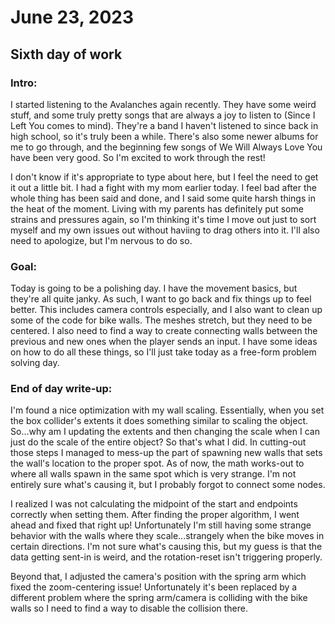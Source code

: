 # June 23, 2023

## Sixth day of work

### Intro:

I started listening to the Avalanches again recently. They have some weird stuff, and some truly pretty songs that are always
 a joy to listen to (Since I Left You comes to mind). They're a band I haven't listened to since back in high school, so it's
 truly been a while. There's also some newer albums for me to go through, and the beginning few songs of We Will Always Love You have been very good. So I'm excited to work through the rest!
 
 I don't know if it's appropriate to type about here, but I feel the need to get it out a little bit. I had a fight with my mom earlier today. I feel bad after the whole thing has been said and done, and I said some quite harsh things in the heat of the moment. Living with my parents has definitely put some strains and pressures again, so I'm thinking it's time I move out just to sort myself and my own issues out without haviing to drag others into it. I'll also need to apologize, but I'm nervous to do so.

### Goal:

Today is going to be a polishing day. I have the movement basics, but they're all quite janky. As such, I want to go back and fix things up to feel better. This includes camera controls especially, and I also want to clean up some of the code for bike walls. The meshes stretch, but they need to be centered. I also need to find a way to create connecting walls between the previous and new ones when the player sends an input. I have some ideas on how to do all these things, so I'll just take today as a free-form problem solving day.

### End of day write-up:

I'm found a nice optimization with my wall scaling. Essentially, when you set the box collider's extents it does something similar to scaling the object. So...why am I updating the extents and then changing the scale when I can just do the scale of the entire object? So that's what I did. In cutting-out those steps I managed to mess-up the part of spawning new walls that sets the wall's location to the proper spot. As of now, the math works-out to where all walls spawn in the same spot which is very strange. I'm not entirely sure what's causing it, but I probably forgot to connect some nodes.

I realized I was not calculating the midpoint of the start and endpoints correctly when setting them. After finding the proper algorithm, I went ahead and fixed that right up! Unfortunately I'm still having some strange behavior with the walls where they scale...strangely when the bike moves in certain directions. I'm not sure what's causing this, but my guess is that the data getting sent-in is weird, and the rotation-reset isn't triggering properly.

Beyond that, I adjusted the camera's position with the spring arm which fixed the zoom-centering issue! Unfortunately it's been replaced by a different problem where the spring arm/camera is colliding with the bike walls so I need to find a way to disable the collision there.